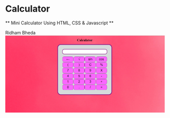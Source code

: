 # Calculator
<!-- Language used -->
** Mini Calculator Using HTML, CSS & Javascript **

<!-- Owner -->
Ridham Bheda
![](https://github.com/Ridham-Bheda/Calculator/blob/master/image/calculater_webpage.png)
